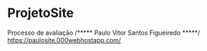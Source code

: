 # ProjetoSite
Processo de avaliação 
/***** Paulo Vítor Santos Figueiredo *****/
https://paulosite.000webhostapp.com/
